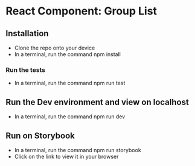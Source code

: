 # React Component: Group List

## Installation

- Clone the repo onto your device
- In a terminal, run the command npm install

### Run the tests

- In a terminal, run the command npm run test

## Run the Dev environment and view on localhost

- In a terminal, run the command npm run dev

## Run on Storybook

- In a terminal, run the command npm run storybook
- Click on the link to view it in your browser
